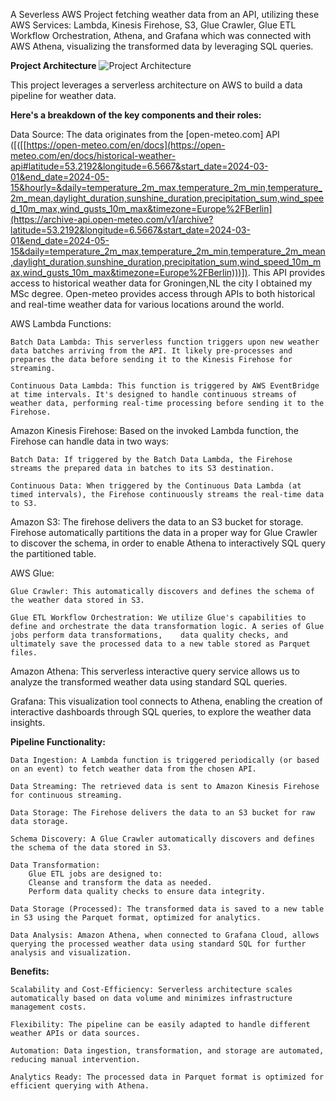 A Severless AWS Project fetching weather data from an API, utilizing these AWS Services: Lambda, Kinesis Firehose, S3, Glue Crawler, Glue ETL Workflow Orchestration, Athena, and Grafana which was connected with AWS Athena, visualizing the transformed data by leveraging SQL queries.

**Project Architecture**
![Project Architecture](https://github.com/NickolasB98/aws_severless_project/assets/157819544/be0e17c5-8219-4e05-998f-49a3b3fcbaa6)

This project leverages a serverless architecture on AWS to build a data pipeline for weather data.  

**Here's a breakdown of the key components and their roles:**

Data Source: The data originates from the [open-meteo.com] API ([([[https://open-meteo.com/en/docs](https://open-meteo.com/en/docs/historical-weather-api#latitude=53.2192&longitude=6.5667&start_date=2024-03-01&end_date=2024-05-15&hourly=&daily=temperature_2m_max,temperature_2m_min,temperature_2m_mean,daylight_duration,sunshine_duration,precipitation_sum,wind_speed_10m_max,wind_gusts_10m_max&timezone=Europe%2FBerlin](https://archive-api.open-meteo.com/v1/archive?latitude=53.2192&longitude=6.5667&start_date=2024-03-01&end_date=2024-05-15&daily=temperature_2m_max,temperature_2m_min,temperature_2m_mean,daylight_duration,sunshine_duration,precipitation_sum,wind_speed_10m_max,wind_gusts_10m_max&timezone=Europe%2FBerlin)))]). This API provides access to historical weather data for Groningen,NL the city I obtained my MSc degree. 
Open-meteo provides access through APIs to both historical and real-time weather data for various locations around the world.

AWS Lambda Functions:

	Batch Data Lambda: This serverless function triggers upon new weather data batches arriving from the API. It likely pre-processes and prepares the data before sending it to the Kinesis Firehose for streaming.

	Continuous Data Lambda: This function is triggered by AWS EventBridge at time intervals. It's designed to handle continuous streams of weather data, performing real-time processing before sending it to the Firehose.

Amazon Kinesis Firehose: Based on the invoked Lambda function, the Firehose can handle data in two ways:

	Batch Data: If triggered by the Batch Data Lambda, the Firehose streams the prepared data in batches to its S3 destination.
 
  	Continuous Data: When triggered by the Continuous Data Lambda (at timed intervals), the Firehose continuously streams the real-time data to S3.

Amazon S3: The firehose delivers the data to an S3 bucket for storage. Firehose automatically partitions the data in a proper way for Glue Crawler to discover the schema, in order to enable Athena to interactively SQL query the partitioned table.

AWS Glue:

  	Glue Crawler: This automatically discovers and defines the schema of the weather data stored in S3.
  
  	Glue ETL Workflow Orchestration: We utilize Glue's capabilities to define and orchestrate the data transformation logic. A series of Glue jobs perform data transformations, 	data quality checks, and ultimately save the processed data to a new table stored as Parquet files.
		
Amazon Athena: This serverless interactive query service allows us to analyze the transformed weather data using standard SQL queries.

Grafana: This visualization tool connects to Athena, enabling the creation of interactive dashboards through SQL queries, to explore the weather data insights.



**Pipeline Functionality:**

	Data Ingestion: A Lambda function is triggered periodically (or based on an event) to fetch weather data from the chosen API.

	Data Streaming: The retrieved data is sent to Amazon Kinesis Firehose for continuous streaming.

	Data Storage: The Firehose delivers the data to an S3 bucket for raw data storage.

	Schema Discovery: A Glue Crawler automatically discovers and defines the schema of the data stored in S3.

	Data Transformation:
		Glue ETL jobs are designed to:
		Cleanse and transform the data as needed.
		Perform data quality checks to ensure data integrity.

	Data Storage (Processed): The transformed data is saved to a new table in S3 using the Parquet format, optimized for analytics.

	Data Analysis: Amazon Athena, when connected to Grafana Cloud, allows querying the processed weather data using standard SQL for further analysis and visualization.

**Benefits:**

	Scalability and Cost-Efficiency: Serverless architecture scales automatically based on data volume and minimizes infrastructure management costs.

	Flexibility: The pipeline can be easily adapted to handle different weather APIs or data sources.

	Automation: Data ingestion, transformation, and storage are automated, reducing manual intervention.

	Analytics Ready: The processed data in Parquet format is optimized for efficient querying with Athena.
